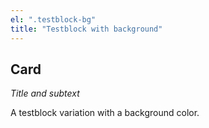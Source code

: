 ```yaml
---
el: ".testblock-bg"
title: "Testblock with background"
---
```

## Card
_Title and subtext_

A testblock variation with a background color.
